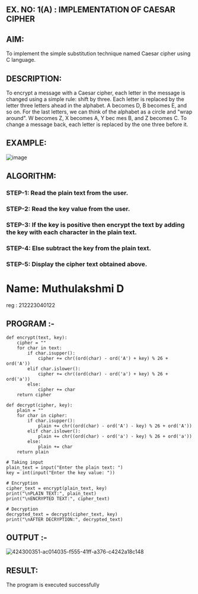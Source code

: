 ## EX. NO: 1(A) : IMPLEMENTATION OF CAESAR CIPHER
 

## AIM:

To implement the simple substitution technique named Caesar cipher using C language.

## DESCRIPTION:

To encrypt a message with a Caesar cipher, each letter in the message is changed using a simple rule: shift by three. Each letter is replaced by the letter three letters ahead in the alphabet. A becomes D, B becomes E, and so on. For the last letters, we can think of the
alphabet as a circle and "wrap around". W becomes Z, X becomes A, Y bec mes B, and Z
becomes C. To change a message back, each letter is replaced by the one three before it.

## EXAMPLE:



![image](https://github.com/Hemamanigandan/CNS/assets/149653568/eb9c6c43-8c80-4cdd-b9d4-91705a311c79)


## ALGORITHM:

### STEP-1: Read the plain text from the user.
### STEP-2: Read the key value from the user.
### STEP-3: If the key is positive then encrypt the text by adding the key with each character in the plain text.
### STEP-4: Else subtract the key from the plain text.
### STEP-5: Display the cipher text obtained above.

# Name: Muthulakshmi D
reg : 212223040122

## PROGRAM :-
```
def encrypt(text, key):
    cipher = ""
    for char in text:
        if char.isupper():
            cipher += chr((ord(char) - ord('A') + key) % 26 + ord('A'))
        elif char.islower():
            cipher += chr((ord(char) - ord('a') + key) % 26 + ord('a'))
        else:
            cipher += char
    return cipher

def decrypt(cipher, key):
    plain = ""
    for char in cipher:
        if char.isupper():
            plain += chr((ord(char) - ord('A') - key) % 26 + ord('A'))
        elif char.islower():
            plain += chr((ord(char) - ord('a') - key) % 26 + ord('a'))
        else:
            plain += char
    return plain

# Taking input
plain_text = input("Enter the plain text: ")
key = int(input("Enter the key value: "))

# Encryption
cipher_text = encrypt(plain_text, key)
print("\nPLAIN TEXT:", plain_text)
print("\nENCRYPTED TEXT:", cipher_text)

# Decryption
decrypted_text = decrypt(cipher_text, key)
print("\nAFTER DECRYPTION:", decrypted_text)
```



## OUTPUT :-
![424300351-ac014035-f555-41ff-a376-c4242a18c148](https://github.com/user-attachments/assets/9be8a407-308b-4019-b2e6-fc2be42d559e)


## RESULT:
The program is executed successfully
